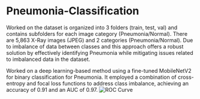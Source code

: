 # Pneumonia-Classification

Worked on the dataset is organized into 3 folders (train, test, val) and contains subfolders for each image category (Pneumonia/Normal). There are 5,863 X-Ray images (JPEG) and 2 categories (Pneumonia/Normal). Due to imbalance of data between classes and this approach offers a robust solution by effectively identifying Pneumonia while mitigating issues related to imbalanced data in the dataset.

Worked on a deep learning-based method using a fine-tuned MobileNetV2 for binary classification for Pneumonia. It employed a combination of cross-entropy and focal loss functions to address class imbalance, achieving an accuracy of 0.91 and an AUC of 0.97.
![ROC Curve](https://github.com/parththirwani/Pneumonia-Classification/assets/124462644/3df49597-4d31-4340-846e-c28cbd84e6a0)

